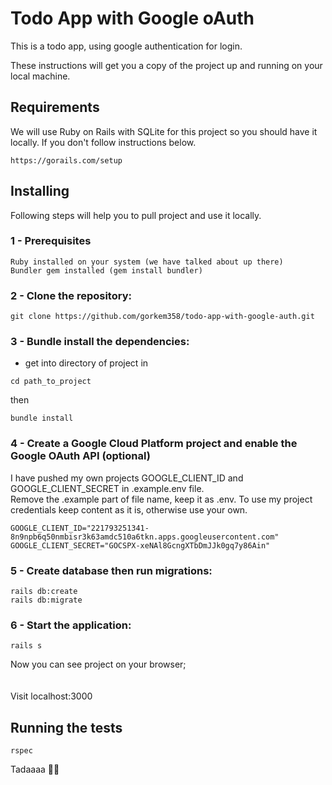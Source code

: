 # Todo App with Google oAuth

This is a todo app, using google authentication for login.

These instructions will get you a copy of the project up and running on your local machine.

## Requirements

We will use Ruby on Rails with SQLite for this project so you should have it locally. If you don't follow instructions below.

```
https://gorails.com/setup
```

## Installing

Following steps will help you to pull project and use it locally.

### 1 - Prerequisites
```
Ruby installed on your system (we have talked about up there)
Bundler gem installed (gem install bundler)
```


### 2 - Clone the repository: 
```
git clone https://github.com/gorkem358/todo-app-with-google-auth.git
```

### 3 - Bundle install the dependencies: 
* get into directory of project in 

```
cd path_to_project
```
then

```
bundle install
```

### 4 - Create a Google Cloud Platform project and enable the Google OAuth API (optional)
I have pushed my own projects GOOGLE_CLIENT_ID and GOOGLE_CLIENT_SECRET in .example.env file. 
<br>
Remove the .example part of file name, keep it as .env. To use my project credentials keep content as it is, otherwise use your own.
```
GOOGLE_CLIENT_ID="221793251341-8n9npb6q50nmbisr3k63amdc510a6tkn.apps.googleusercontent.com"
GOOGLE_CLIENT_SECRET="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"
```

### 5 - Create database then run migrations:
```
rails db:create
rails db:migrate
```
### 6 - Start the application:
```
rails s
```

Now you can see project on your browser;
<br><br><br>
Visit localhost:3000



## Running the tests

```
rspec
```

Tadaaaa 🎉🎉
